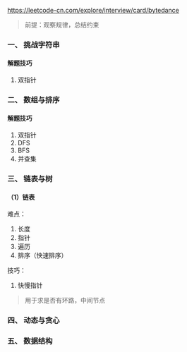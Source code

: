 https://leetcode-cn.com/explore/interview/card/bytedance

> 前提：观察规律，总结约束

### 一、 挑战字符串

#### 解题技巧

1. 双指针

### 二、 数组与排序

#### 解题技巧

1. 双指针
2. DFS
3. BFS
4. 并查集

### 三、 链表与树

#### （1）链表

难点：
1. 长度
2. 指针
3. 遍历
4. 排序（快速排序）

技巧：
1. 快慢指针
> 用于求是否有环路，中间节点

### 四、 动态与贪心


### 五、 数据结构